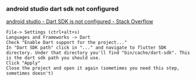 ###  android studio dart sdk not configured


[android studio - Dart SDK is not configured - Stack Overflow](https://stackoverflow.com/questions/48650831/dart-sdk-is-not-configured "android studio - Dart SDK is not configured - Stack Overflow")


 

```
File-> Settings (ctrl+alt+s)
Languages and Frameworks -> Dart
Check "Enable Dart support for the project..."
In "Dart SDK path" click in "..." and navigate to flutter SDK directory. Under that directory you'll find "bin/cache/dart-sdk". This is the dart sdk path you should use.
Click "Apply"
Close the project and open it again (sometimes you need this step, sometimes doesn't)
```

